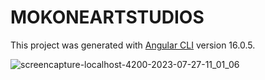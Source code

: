 # MOKONEARTSTUDIOS

This project was generated with [Angular CLI](https://github.com/angular/angular-cli) version 16.0.5.


![screencapture-localhost-4200-2023-07-27-11_01_06](https://github.com/Fadiman741/MOKONEARTSTUDIOS/assets/63578113/cbaca00a-85b4-4bf6-8a52-c2569e49fc71)
